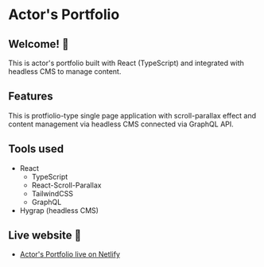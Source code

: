 # Actor's Portfolio

## Welcome! 👋

This is actor's portfolio built with React (TypeScript) and integrated with headless CMS to manage content. 

## Features

This is protfiolio-type single page application with scroll-parallax effect and content management via headless CMS connected via GraphQL API. 

## Tools used

- React
  - TypeScript
  - React-Scroll-Parallax
  - TailwindCSS
  - GraphQL 
 - Hygrap (headless CMS) 


## Live website :tada:

- [Actor's Portfolio live on Netlify](https://grzegorzborowski.com/)

